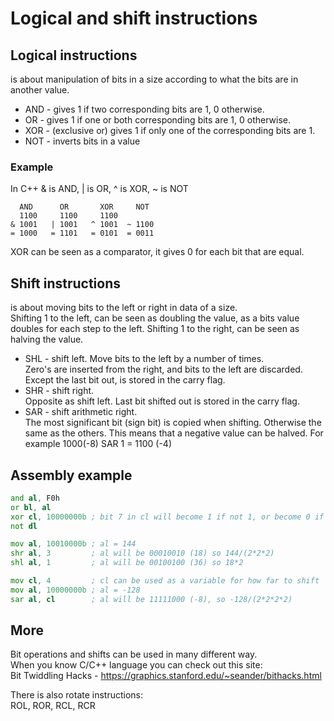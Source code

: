 # Logical and shift instructions

## Logical instructions
is about manipulation of bits in a size according to what the bits are in another value.

- AND - gives 1 if two corresponding bits are 1, 0 otherwise. <br>
- OR - gives 1 if one or both corresponding bits are 1, 0 otherwise. <br>
- XOR - (exclusive or) gives 1 if only one of the corresponding bits are 1. <br>
- NOT - inverts bits in a value

### Example
In C++   & is AND, | is OR, ^ is XOR, ~ is NOT
```
  AND      OR       XOR     NOT
  1100     1100     1100
& 1001   | 1001   ^ 1001  ~ 1100
= 1000   = 1101   = 0101  = 0011
```
XOR can be seen as a comparator, it gives 0 for each bit that are equal.

## Shift instructions
is about moving bits to the left or right in data of a size. <br>
Shifting 1 to the left, can be seen as doubling the value, as a bits value doubles for each step to the left.
Shifting 1 to the right, can be seen as halving the value.


- SHL - shift left. Move bits to the left by a number of times. <br>
Zero's are inserted from the right, and bits to the left are discarded.
Except the last bit out, is stored in the carry flag.  
- SHR - shift right. <br>
Opposite as shift left. Last bit shifted out is stored in the carry flag.
- SAR - shift arithmetic right. <br>
The most significant bit (sign bit) is copied when shifting. Otherwise the same as the others.
This means that a negative value can be halved. For example 1000(-8) SAR 1 = 1100 (-4)

## Assembly example
```asm
and al, F0h
or bl, al
xor cl, 10000000b ; bit 7 in cl will become 1 if not 1, or become 0 if it is 1
not dl

mov al, 10010000b ; al = 144
shr al, 3         ; al will be 00010010 (18) so 144/(2*2*2)
shl al, 1         ; al will be 00100100 (36) so 18*2

mov cl, 4         ; cl can be used as a variable for how far to shift
mov al, 10000000b ; al = -128
sar al, cl        ; al will be 11111000 (-8), so -128/(2*2*2*2)
```

## More
Bit operations and shifts can be used in many different way. <br>
When you know C/C++ language you can check out this site: <br>
Bit Twiddling Hacks - https://graphics.stanford.edu/~seander/bithacks.html

There is also rotate instructions:<br>
ROL, ROR, RCL, RCR
